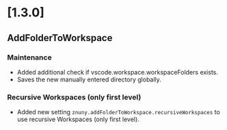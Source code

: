 # [1.3.0]

## AddFolderToWorkspace

### Maintenance

- Added additional check if vscode.workspace.workspaceFolders exists.
- Saves the new manually entered directory globally.

### Recursive Workspaces (only first level)

- Added new setting `znuny.addFolderToWorkspace.recursiveWorkspaces` to use recursive Workspaces (only first level).
